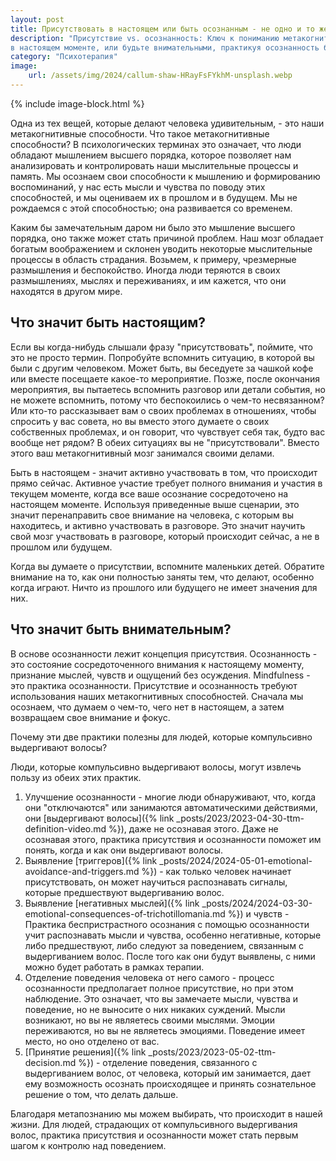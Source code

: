 ```yaml
---
layout: post
title: Присутствовать в настоящем или быть осознанным - не одно и то же?
description: "Присутствие vs. осознанность: Ключ к пониманию метакогнитивных способностей. Будьте настоящими, активно участвуя 
в настоящем моменте, или будьте внимательными, практикуя осознанность без осуждения прошлого или будущего."
category: "Психотерапия"
image:
    url: /assets/img/2024/callum-shaw-HRayFsFYkhM-unsplash.webp
---
```


{% include image-block.html %}


Одна из тех вещей, которые делают человека удивительным, - это наши метакогнитивные способности. Что такое метакогнитивные способности? В психологических терминах 
это означает, что люди обладают мышлением высшего порядка, которое позволяет нам анализировать и контролировать наши мыслительные процессы и память. 
Мы осознаем свои способности к мышлению и формированию воспоминаний, у нас есть мысли и чувства по поводу этих способностей, и мы оцениваем их в прошлом 
и в будущем. Мы не рождаемся с этой способностью; она развивается со временем.

Каким бы замечательным даром ни было это мышление высшего порядка, оно также может стать причиной проблем. Наш мозг обладает богатым воображением и 
склонен уводить некоторые мыслительные процессы в область страдания. Возьмем, к примеру, чрезмерные размышления и беспокойство. Иногда люди теряются в 
своих размышлениях, мыслях и переживаниях, и им кажется, что они находятся в другом мире.

## Что значит быть настоящим?

Если вы когда-нибудь слышали фразу "присутствовать", поймите, что это не просто термин. Попробуйте вспомнить ситуацию, в которой вы были с другим 
человеком. Может быть, вы беседуете за чашкой кофе или вместе посещаете какое-то мероприятие. Позже, после окончания мероприятия, вы пытаетесь 
вспомнить разговор или детали события, но не можете вспомнить, потому что беспокоились о чем-то несвязанном? Или кто-то рассказывает вам о 
своих проблемах в отношениях, чтобы спросить у вас совета, но вы вместо этого думаете о своих собственных проблемах, и он говорит, что чувствует 
себя так, будто вас вообще нет рядом? В обеих ситуациях вы не "присутствовали". Вместо этого ваш метакогнитивный мозг занимался своими делами.

Быть в настоящем - значит активно участвовать в том, что происходит прямо сейчас. Активное участие требует полного внимания и участия в текущем моменте, 
когда все ваше осознание сосредоточено на настоящем моменте. Используя приведенные выше сценарии, это значит перенаправить свое внимание на человека, 
с которым вы находитесь, и активно участвовать в разговоре. Это значит научить свой мозг участвовать в разговоре, который происходит сейчас, а не в прошлом или будущем.

Когда вы думаете о присутствии, вспомните маленьких детей. Обратите внимание на то, как они полностью заняты тем, 
что делают, особенно когда играют. Ничто из прошлого или будущего не имеет значения для них.

## Что значит быть внимательным?

В основе осознанности лежит концепция присутствия. Осознанность - это состояние сосредоточенного внимания к настоящему моменту, признание мыслей, 
чувств и ощущений без осуждения. Mindfulness - это практика осознанности. Присутствие и осознанность требуют использования наших метакогнитивных 
способностей. Сначала мы осознаем, что думаем о чем-то, чего нет в настоящем, а затем возвращаем свое внимание и фокус.

Почему эти две практики полезны для людей, которые компульсивно выдергивают волосы? 

Люди, которые компульсивно выдергивают волосы, могут извлечь пользу из обеих этих практик. 
1. Улучшение осознанности - многие люди обнаруживают, что, когда они "отключаются" или занимаются автоматическими действиями, они [выдергивают волосы]({% link _posts/2023/2023-04-30-ttm-definition-video.md %}), даже не осознавая этого. 
Даже не осознавая этого, практика присутствия и осознанности поможет им понять, когда и как они выдергивают волосы.
2. Выявление [триггеров]({% link _posts/2024/2024-05-01-emotional-avoidance-and-triggers.md %}) - как только человек начинает присутствовать, он может научиться распознавать сигналы, которые предшествуют выдергиванию волос.
3. Выявление [негативных мыслей]({% link _posts/2024/2024-03-30-emotional-consequences-of-trichotillomania.md %}) и чувств - Практика беспристрастного осознания с помощью осознанности учит распознавать мысли и чувства, особенно негативные, которые либо предшествуют, либо 
следуют за поведением, связанным с выдергиванием волос. После того как они будут выявлены, с ними можно будет работать в рамках терапии.
4. Отделение поведения человека от него самого - процесс осознанности предполагает полное присутствие, но при этом наблюдение. Это означает, что вы замечаете мысли, чувства и поведение, но не 
выносите о них никаких суждений. Мысли возникают, но вы не являетесь своими мыслями. Эмоции переживаются, но вы не являетесь эмоциями. Поведение имеет место, но оно отделено от вас.
5. [Принятие решения]({% link _posts/2023/2023-05-02-ttm-decision.md %}) - отделение поведения, связанного с выдергиванием волос, от человека, который им занимается, дает ему возможность осознать происходящее и принять сознательное решение о том, что делать дальше.

Благодаря метапознанию мы можем выбирать, что происходит в нашей жизни. Для людей, страдающих от компульсивного выдергивания волос, 
практика присутствия и осознанности может стать первым шагом к контролю над поведением.
